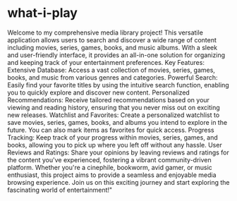 # what-i-play
Welcome to my comprehensive media library project! This versatile application allows users to search and discover a wide range of content including movies, series, games, books, and music albums. With a sleek and user-friendly interface, it provides an all-in-one solution for organizing and keeping track of your entertainment preferences.  Key Features:  Extensive Database: Access a vast collection of movies, series, games, books, and music from various genres and categories. Powerful Search: Easily find your favorite titles by using the intuitive search function, enabling you to quickly explore and discover new content. Personalized Recommendations: Receive tailored recommendations based on your viewing and reading history, ensuring that you never miss out on exciting new releases. Watchlist and Favorites: Create a personalized watchlist to save movies, series, games, books, and albums you intend to explore in the future. You can also mark items as favorites for quick access. Progress Tracking: Keep track of your progress within movies, series, games, and books, allowing you to pick up where you left off without any hassle. User Reviews and Ratings: Share your opinions by leaving reviews and ratings for the content you've experienced, fostering a vibrant community-driven platform. Whether you're a cinephile, bookworm, avid gamer, or music enthusiast, this project aims to provide a seamless and enjoyable media browsing experience. Join us on this exciting journey and start exploring the fascinating world of entertainment!"
